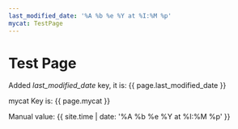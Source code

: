 ```yaml
---
last_modified_date: '%A %b %e %Y at %I:%M %p'
mycat: TestPage
---
```


# Test Page

Added *last_modified_date* key, it is: {{ page.last_modified_date }}

mycat Key is: {{ page.mycat }}

Manual value: {{ site.time | date: '%A %b %e %Y at %I:%M %p' }}